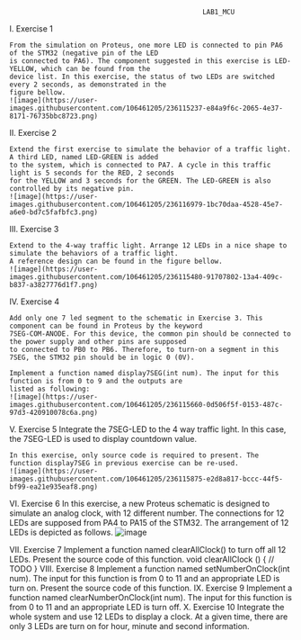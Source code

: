                                                     LAB1_MCU

I. Exercise 1

    From the simulation on Proteus, one more LED is connected to pin PA6 of the STM32 (negative pin of the LED
    is connected to PA6). The component suggested in this exercise is LED-YELLOW, which can be found from the 
    device list. In this exercise, the status of two LEDs are switched every 2 seconds, as demonstrated in the
    figure bellow.
    ![image](https://user-images.githubusercontent.com/106461205/236115237-e84a9f6c-2065-4e37-8171-76735bbc8723.png)

II. Exercise 2
    
    Extend the first exercise to simulate the behavior of a traffic light. A third LED, named LED-GREEN is added
    to the system, which is connected to PA7. A cycle in this traffic light is 5 seconds for the RED, 2 seconds
    for the YELLOW and 3 seconds for the GREEN. The LED-GREEN is also controlled by its negative pin.
    ![image](https://user-images.githubusercontent.com/106461205/236116979-1bc70daa-4528-45e7-a6e0-bd7c5fafbfc3.png)
    
III. Exercise 3

    Extend to the 4-way traffic light. Arrange 12 LEDs in a nice shape to simulate the behaviors of a traffic light.
    A reference design can be found in the figure bellow.
    ![image](https://user-images.githubusercontent.com/106461205/236115480-91707802-13a4-409c-b837-a3827776d1f7.png)

IV. Exercise 4

    Add only one 7 led segment to the schematic in Exercise 3. This component can be found in Proteus by the keyword
    7SEG-COM-ANODE. For this device, the common pin should be connected to the power supply and other pins are supposed
    to connected to PB0 to PB6. Therefore, to turn-on a segment in this 7SEG, the STM32 pin should be in logic 0 (0V).
    
    Implement a function named display7SEG(int num). The input for this function is from 0 to 9 and the outputs are 
    listed as following:
    ![image](https://user-images.githubusercontent.com/106461205/236115660-0d506f5f-0153-487c-97d3-420910078c6a.png)
    
V. Exercise 5
    Integrate the 7SEG-LED to the 4 way traffic light. In this case, the 7SEG-LED is used to display countdown value.
    
    In this exercise, only source code is required to present. The function display7SEG in previous exercise can be re-used.
    ![image](https://user-images.githubusercontent.com/106461205/236115875-e2d8a817-bccc-44f5-bf99-ea21e935eaf8.png)

VI. Exercise 6
    In this exercise, a new Proteus schematic is designed to simulate an analog clock, with 12 different number. The
    connections for 12 LEDs are supposed from PA4 to PA15 of the STM32. The arrangement of 12 LEDs is depicted as follows.
    ![image](https://user-images.githubusercontent.com/106461205/236116236-697966ec-5a10-4a24-915e-5a6281bfdad9.png)

VII. Exercise 7
    Implement a function named clearAllClock() to turn off all 12 LEDs. Present the source code of this function.
    void clearAllClock () {
    // TODO
    }
VIII. Exercise 8
    Implement a function named setNumberOnClock(int num). The input for this function is from 0 to 11 and an appropriate
    LED is turn on. Present the source code of this function.
IX. Exercise 9 
    Implement a function named clearNumberOnClock(int num). The input for this function is from 0 to 11 and an appropriate
    LED is turn off.
X. Exercise 10
    Integrate the whole system and use 12 LEDs to display a clock. At a given time, there are only 3 LEDs are turn on for
    hour, minute and second information.
